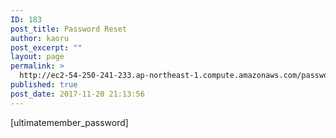 ```yaml
---
ID: 183
post_title: Password Reset
author: kaoru
post_excerpt: ""
layout: page
permalink: >
  http://ec2-54-250-241-233.ap-northeast-1.compute.amazonaws.com/password-reset/
published: true
post_date: 2017-11-20 21:13:56
---
```

[ultimatemember_password]